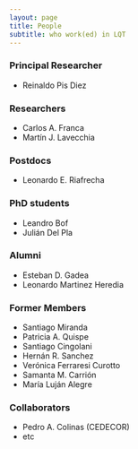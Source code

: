 ```yaml
---
layout: page
title: People
subtitle: who work(ed) in LQT
---
```


### Principal Researcher
* Reinaldo Pis Diez

### Researchers
* Carlos A. Franca
* Martín J. Lavecchia

### Postdocs
* Leonardo E. Riafrecha

### PhD students
* Leandro Bof
* Julián Del Pla

### Alumni
* Esteban D. Gadea
* Leonardo Martinez Heredia

### Former Members
* Santiago Miranda
* Patricia A. Quispe
* Santiago Cingolani
* Hernán R. Sanchez
* Verónica Ferraresi Curotto
* Samanta M. Carrión
* María Luján Alegre

### Collaborators
* Pedro A. Colinas (CEDECOR)
* etc
